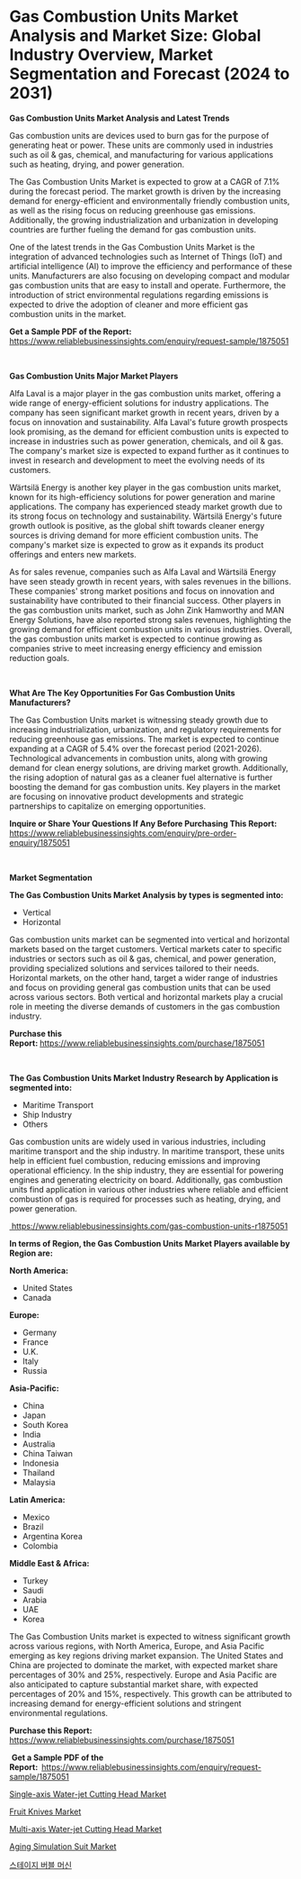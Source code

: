 <p><h1>Gas Combustion Units Market Analysis and Market Size: Global Industry Overview, Market Segmentation and Forecast (2024 to 2031)</h1></p><p><strong>Gas Combustion Units Market Analysis and Latest Trends</strong></p>
<p><p>Gas combustion units are devices used to burn gas for the purpose of generating heat or power. These units are commonly used in industries such as oil & gas, chemical, and manufacturing for various applications such as heating, drying, and power generation.</p><p>The Gas Combustion Units Market is expected to grow at a CAGR of 7.1% during the forecast period. The market growth is driven by the increasing demand for energy-efficient and environmentally friendly combustion units, as well as the rising focus on reducing greenhouse gas emissions. Additionally, the growing industrialization and urbanization in developing countries are further fueling the demand for gas combustion units.</p><p>One of the latest trends in the Gas Combustion Units Market is the integration of advanced technologies such as Internet of Things (IoT) and artificial intelligence (AI) to improve the efficiency and performance of these units. Manufacturers are also focusing on developing compact and modular gas combustion units that are easy to install and operate. Furthermore, the introduction of strict environmental regulations regarding emissions is expected to drive the adoption of cleaner and more efficient gas combustion units in the market.</p></p>
<p><strong>Get a Sample PDF of the Report:&nbsp;</strong> <a href="https://www.reliablebusinessinsights.com/enquiry/request-sample/1875051">https://www.reliablebusinessinsights.com/enquiry/request-sample/1875051</a></p>
<p>&nbsp;</p>
<p><strong>Gas Combustion Units Major Market Players</strong></p>
<p><p>Alfa Laval is a major player in the gas combustion units market, offering a wide range of energy-efficient solutions for industry applications. The company has seen significant market growth in recent years, driven by a focus on innovation and sustainability. Alfa Laval's future growth prospects look promising, as the demand for efficient combustion units is expected to increase in industries such as power generation, chemicals, and oil & gas. The company's market size is expected to expand further as it continues to invest in research and development to meet the evolving needs of its customers.</p><p>Wärtsilä Energy is another key player in the gas combustion units market, known for its high-efficiency solutions for power generation and marine applications. The company has experienced steady market growth due to its strong focus on technology and sustainability. Wärtsilä Energy's future growth outlook is positive, as the global shift towards cleaner energy sources is driving demand for more efficient combustion units. The company's market size is expected to grow as it expands its product offerings and enters new markets.</p><p>As for sales revenue, companies such as Alfa Laval and Wärtsilä Energy have seen steady growth in recent years, with sales revenues in the billions. These companies' strong market positions and focus on innovation and sustainability have contributed to their financial success. Other players in the gas combustion units market, such as John Zink Hamworthy and MAN Energy Solutions, have also reported strong sales revenues, highlighting the growing demand for efficient combustion units in various industries. Overall, the gas combustion units market is expected to continue growing as companies strive to meet increasing energy efficiency and emission reduction goals.</p></p>
<p>&nbsp;</p>
<p><strong>What Are The Key Opportunities For Gas Combustion Units Manufacturers?</strong></p>
<p><p>The Gas Combustion Units market is witnessing steady growth due to increasing industrialization, urbanization, and regulatory requirements for reducing greenhouse gas emissions. The market is expected to continue expanding at a CAGR of 5.4% over the forecast period (2021-2026). Technological advancements in combustion units, along with growing demand for clean energy solutions, are driving market growth. Additionally, the rising adoption of natural gas as a cleaner fuel alternative is further boosting the demand for gas combustion units. Key players in the market are focusing on innovative product developments and strategic partnerships to capitalize on emerging opportunities.</p></p>
<p><strong>Inquire or Share Your Questions If Any Before Purchasing This Report:</strong> <a href="https://www.reliablebusinessinsights.com/enquiry/pre-order-enquiry/1875051">https://www.reliablebusinessinsights.com/enquiry/pre-order-enquiry/1875051</a></p>
<p>&nbsp;</p>
<p><strong>Market Segmentation</strong></p>
<p><strong>The Gas Combustion Units Market Analysis by types is segmented into:</strong></p>
<p><ul><li>Vertical</li><li>Horizontal</li></ul></p>
<p><p>Gas combustion units market can be segmented into vertical and horizontal markets based on the target customers. Vertical markets cater to specific industries or sectors such as oil & gas, chemical, and power generation, providing specialized solutions and services tailored to their needs. Horizontal markets, on the other hand, target a wider range of industries and focus on providing general gas combustion units that can be used across various sectors. Both vertical and horizontal markets play a crucial role in meeting the diverse demands of customers in the gas combustion industry.</p></p>
<p><strong>Purchase this Report:&nbsp;</strong><a href="https://www.reliablebusinessinsights.com/purchase/1875051">https://www.reliablebusinessinsights.com/purchase/1875051</a></p>
<p>&nbsp;</p>
<p><strong>The Gas Combustion Units Market Industry Research by Application is segmented into:</strong></p>
<p><ul><li>Maritime Transport</li><li>Ship Industry</li><li>Others</li></ul></p>
<p><p>Gas combustion units are widely used in various industries, including maritime transport and the ship industry. In maritime transport, these units help in efficient fuel combustion, reducing emissions and improving operational efficiency. In the ship industry, they are essential for powering engines and generating electricity on board. Additionally, gas combustion units find application in various other industries where reliable and efficient combustion of gas is required for processes such as heating, drying, and power generation.</p></p>
<p><a href="https://www.reliablebusinessinsights.com/gas-combustion-units-r1875051">&nbsp;https://www.reliablebusinessinsights.com/gas-combustion-units-r1875051</a></p>
<p><strong>In terms of Region, the Gas Combustion Units Market Players available by Region are:</strong></p>
<p>
    <p> <strong> North America: </strong>
        <ul>
            <li>United States</li>
            <li>Canada</li>
        </ul>
        </p> 
    <p> <strong> Europe: </strong>
        <ul>
            <li>Germany</li>
            <li>France</li>
            <li>U.K.</li>
            <li>Italy</li>
            <li>Russia</li>
        </ul>
        </p> 
    <p> <strong> Asia-Pacific: </strong>
        <ul>
            <li>China</li>
            <li>Japan</li>
            <li>South Korea</li>
            <li>India</li>
            <li>Australia</li>
            <li>China Taiwan</li>
            <li>Indonesia</li>
            <li>Thailand</li>
            <li>Malaysia</li>
        </ul>
        </p> 
    <p> <strong> Latin America: </strong>
        <ul>
            <li>Mexico</li>
            <li>Brazil</li>
            <li>Argentina Korea</li>
            <li>Colombia</li>
        </ul>
        </p> 
    <p> <strong> Middle East & Africa: </strong>
        <ul>
            <li>Turkey</li>
            <li>Saudi</li>
            <li>Arabia</li>
            <li>UAE</li>
            <li>Korea</li>
        </ul>
    </p>
    </p>
<p><p>The Gas Combustion Units market is expected to witness significant growth across various regions, with North America, Europe, and Asia Pacific emerging as key regions driving market expansion. The United States and China are projected to dominate the market, with expected market share percentages of 30% and 25%, respectively. Europe and Asia Pacific are also anticipated to capture substantial market share, with expected percentages of 20% and 15%, respectively. This growth can be attributed to increasing demand for energy-efficient solutions and stringent environmental regulations.</p></p>
<p><strong>Purchase this Report: </strong><a href="https://www.reliablebusinessinsights.com/purchase/1875051">https://www.reliablebusinessinsights.com/purchase/1875051</a></p>
<p>&nbsp;<strong>Get a Sample PDF of the Report:&nbsp;&nbsp;</strong><a href="https://www.reliablebusinessinsights.com/enquiry/request-sample/1875051">https://www.reliablebusinessinsights.com/enquiry/request-sample/1875051</a></p>
<p><strong></strong></p>
<p><p><a href="https://github.com/nathandecarvalho/Market-Research-Report-List-4/blob/main/single-axis-water-jet-cutting-head-market.md">Single-axis Water-jet Cutting Head Market</a></p><p><a href="https://medium.com/@maria.hardacre7345/fruit-knives-market-size-market-segmentation-market-trends-and-growth-analysis-forecast-till-2031-5a62ee364c08">Fruit Knives Market</a></p><p><a href="https://github.com/JosephWillisbXXgf/Market-Research-Report-List-1/blob/main/multi-axis-water-jet-cutting-head-market.md">Multi-axis Water-jet Cutting Head Market</a></p><p><a href="https://issuu.com/reportprime-2/docs/aging-simulation-suit-market-size-2030.pptx">Aging Simulation Suit Market</a></p><p><a href="https://medium.com/@mujgankortalih/%EA%B8%80%EB%A1%9C%EB%B2%8C-%EB%AC%B4%EB%8C%80-%EB%B2%84%EB%B8%94-%EB%A8%B8%EC%8B%A0-%EC%82%B0%EC%97%85-%EB%A6%AC%EC%84%9C%EC%B9%98-%EB%B3%B4%EA%B3%A0%EC%84%9C-%EA%B2%BD%EC%9F%81-%ED%92%8D%EA%B2%BD-%EC%8B%9C%EC%9E%A5-%EA%B7%9C%EB%AA%A8-%EC%A7%80%EC%97%AD-%EC%83%81%ED%99%A9-%EB%B0%8F-%EC%A0%84%EB%A7%9D-%EC%98%88%EC%B8%A1-2024-2031-6a8546471f5a">스테이지 버블 머신</a></p></p>